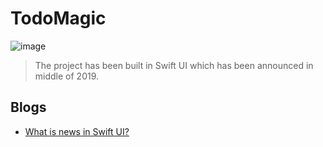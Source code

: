 # TodoMagic

![image](https://user-images.githubusercontent.com/27461460/77458392-74385580-6e41-11ea-9596-312d2d8a3854.png)

> The project has been built in Swift UI which has been announced in middle of 2019.

## Blogs
* [What is news in Swift UI?](https://medium.com/dooboolab/what-is-news-in-swift-ui-eb17a70318c4)